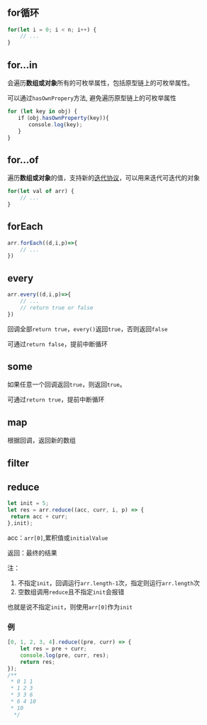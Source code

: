 #

## for循环

```js
for(let i = 0; i < n; i++) {
    // ...
}
```

## for...in

会遍历**数组或对象**所有的可枚举属性，包括原型链上的可枚举属性。

可以通过`hasOwnPropery`方法, 避免遍历原型链上的可枚举属性

```js
for (let key in obj) {
　　if（obj.hasOwnProperty(key)){
　　　　console.log(key);
　　}
}
```

## for...of

遍历**数组或对象**的值，支持新的[迭代协议](https://developer.mozilla.org/zh-CN/docs/Web/JavaScript/Reference/Iteration_protocols)，可以用来迭代可迭代的对象

```js
for(let val of arr) {
    // ...
}
```

## forEach

```js
arr.forEach((d,i,p)=>{
    // ...
})
```

## every

```js
arr.every((d,i,p)=>{
    // ...
    // return true or false
})
```

回调全部`return true`，`every()`返回`true`，否则返回`false`

可通过`return false`，提前中断循环

## some

如果任意一个回调返回`true`，则返回`true`。

可通过`return true`，提前中断循环

## map

根据回调，返回新的数组

## filter

## reduce

```js
let init = 5;
let res = arr.reduce((acc, curr, i, p) => {
 return acc + curr;
},init);
```

acc：`arr[0]`,累积值或`initialValue`

返回：最终的结果

注：

1. 不指定`init`，回调运行`arr.length-1`次，指定则运行`arr.length`次
2. 空数组调用`reduce`且不指定`init`会报错

也就是说不指定`init`，则使用`arr[0]`作为`init`

### 例

```js
[0, 1, 2, 3, 4].reduce((pre, curr) => {
    let res = pre + curr;
    console.log(pre, curr, res);
    return res;
});
/**
 * 0 1 1
 * 1 2 3
 * 3 3 6
 * 6 4 10
 * 10
  */
```
